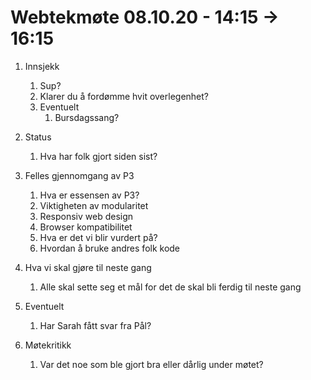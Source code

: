 # Webtekmøte 08.10.20 - 14:15 -> 16:15

1. Innsjekk
   1. Sup?
   2. Klarer du å fordømme hvit overlegenhet?
   3. Eventuelt
      1. Bursdagssang?

2. Status
   1. Hva har folk gjort siden sist?

3. Felles gjennomgang av P3
   1. Hva er essensen av P3?
   2. Viktigheten av modularitet
   3. Responsiv web design
   4. Browser kompatibilitet
   5. Hva er det vi blir vurdert på?
   6. Hvordan å bruke andres folk kode

4. Hva vi skal gjøre til neste gang
   1. Alle skal sette seg et mål for det de skal bli ferdig til neste gang

5. Eventuelt
   1. Har Sarah fått svar fra Pål?

6. Møtekritikk
   1. Var det noe som ble gjort bra eller dårlig under møtet?
